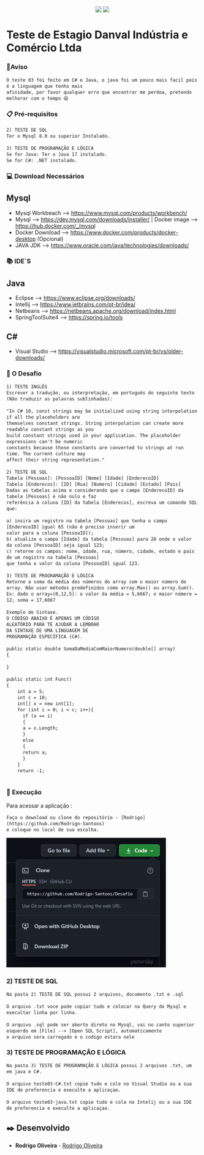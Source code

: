 <div align="center">
<img src="https://cdn-icons-png.flaticon.com/512/5968/5968282.png"  width="100" >
<img src="https://cdn.icon-icons.com/icons2/2415/PNG/512/csharp_line_logo_icon_146579.png"  width="100" >
</div>

# Teste de Estagio Danval Indústria e Comércio Ltda
### 📌Aviso
```
O teste 03 foi feito em C# e Java, o java foi um pouco mais facil pois é a linguagem que tenho mais 
afinidade, por favor qualquer erro que encontrar me perdoa, pretendo melhorar com o tempo 😄

```
### 📋 Pré-requisitos 

```
2) TESTE DE SQL
Ter o Mysql 8.0 ou superior Instalado.

3) TESTE DE PROGRAMAÇÃO E LÓGICA
Se for Java: Ter o Java 17 instalado.
Se for C#: .NET instalado.
```

### 💻 Download Necessários 
## Mysql
- Mysql Workbeach --> https://www.mysql.com/products/workbench/ <br>
- Mysql --> https://dev.mysql.com/downloads/installer/  | Docker image --> https://hub.docker.com/_/mysql <br>
- Docker Download --> https://www.docker.com/products/docker-desktop  (Opcional) <br>
- JAVA JDK --> https://www.oracle.com/java/technologies/downloads/ <br>


### 📚 IDE´S
## Java
- Eclipse --> https://www.eclipse.org/downloads/ <br>
- Intellij --> https://www.jetbrains.com/pt-br/idea/ <br>
- Netbeans --> https://netbeans.apache.org/download/index.html <br>
- SpringToolSuite4 --> https://spring.io/tools

## C#
- Visual Studio --> https://visualstudio.microsoft.com/pt-br/vs/older-downloads/ <br>

### 🚀 O Desafio

```
1) TESTE INGLÊS
Escrever a tradução, ou interpretação, em português do seguinte texto (Não traduzir as palavras sublinhadas):

"In C# 10, const strings may be initialized using string interpolation if all the placeholders are
themselves constant strings. String interpolation can create more readable constant strings as you
build constant strings used in your application. The placeholder expressions can't be numeric
constants because those constants are converted to strings at run time. The current culture may
affect their string representation."

2) TESTE DE SQL
Tabela [Pessoas]: [PessoaID] [Nome] [Idade] [EnderecoID]
Tabela [Enderecos]: [ID] [Rua] [Numero] [Cidade] [Estado] [Pais]
Dadas as tabelas acima e considerando que o campo [EnderecoID] da tabela [Pessoas] é não nulo e faz
referência à coluna [ID] da tabela [Enderecos], escreva um comando SQL que:

a) insira um registro na tabela [Pessoas] que tenha o campo [EnderecoID] igual 65 (não é preciso inserir um
valor para a coluna [PessoaID]);
b) atualize o campo [Idade] da tabela [Pessoas] para 20 onde o valor da coluna [PessoaID] seja igual 123;
c) retorne os campos: nome, idade, rua, número, cidade, estado e país de um registro na tabela [Pessoas]
que tenha o valor da coluna [PessoaID] igual 123.

3) TESTE DE PROGRAMAÇÃO E LÓGICA
Retorne a soma da média dos números do array com o maior número do
array. Não usar métodos predefinidos como array.Max() ou array.Sum().
Ex: dado o array=[0,12,5]: o valor da média = 5,6667; o maior número = 12; soma = 17,6667

Exemplo de Sintaxe.
O CÓDIGO ABAIXO É APENAS UM CÓDIGO
ALEATÓRIO PARA TE AJUDAR A LEMBRAR
DA SINTAXE DE UMA LINGUAGEM DE
PROGRAMAÇÃO ESPECÍFICA (C#).

public static double SomaDaMediaComMaiorNumero(double[] array)
{

}

public static int Func()
{
    int a = 5;
    int c = 10;
    int[] x = new int[1];
    for (int i = 0; i < c; i++){
      if (a == i)
      {
      a = x.Length;
      }
      else
      {
      return a;
      }
    }
    return -1;


```
### 🔧 Execução

Para acessar a aplicação :
```
Faça o download ou clone do repositório - [Rodrigo](https://github.com/Rodrigo-Santoos)
e coloque no local de sua escolha.
```
![git](https://github.com/Rodrigo-Santoos/Desafio-Academia-Capgemini-2-Parte/blob/main/Capturar.PNG)

###  2) TESTE DE SQL 
```
Na pasta 2) TESTE DE SQL possui 2 arquivos, documento .txt e .sql

O arquivo .txt voce pode copiar tudo e colocar na Query do Mysql e execultar linha por linha.

O arquivo .sql pode ser aberto direto no Mysql, vai no canto superior esquerdo em [File] --> [Open SQL Script], automaticamente 
o arquivo sera carregado e o codigo estara nele
```

###  3) TESTE DE PROGRAMAÇÃO E LÓGICA
```
Na pasta 3) TESTE DE PROGRAMAÇÃO E LÓGICA possui 2 arquivos .txt, um em java e C#.

O arquivo teste03-C#.txt copie tudo e cole no Visual Studio ou a sua IDE de preferencia e execulte a aplicaçao.

O arquivo teste03-java.txt copie tudo e cola no Intelij ou a sua IDE de preferencia e execulte a aplicaçao.
```

## ✒️ Desenvolvido

* **Rodrigo Oliveira** - [Rodrigo Oliveira](https://github.com/Rodrigo-Santoos)
